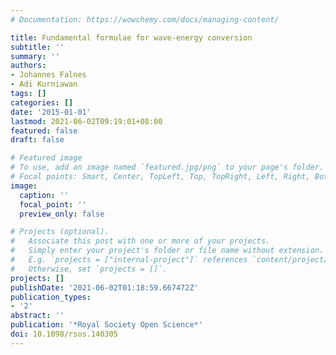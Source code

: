 ```yaml
---
# Documentation: https://wowchemy.com/docs/managing-content/

title: Fundamental formulae for wave-energy conversion
subtitle: ''
summary: ''
authors:
- Johannes Falnes
- Adi Kurniawan
tags: []
categories: []
date: '2015-01-01'
lastmod: 2021-06-02T09:19:01+08:00
featured: false
draft: false

# Featured image
# To use, add an image named `featured.jpg/png` to your page's folder.
# Focal points: Smart, Center, TopLeft, Top, TopRight, Left, Right, BottomLeft, Bottom, BottomRight.
image:
  caption: ''
  focal_point: ''
  preview_only: false

# Projects (optional).
#   Associate this post with one or more of your projects.
#   Simply enter your project's folder or file name without extension.
#   E.g. `projects = ["internal-project"]` references `content/project/deep-learning/index.md`.
#   Otherwise, set `projects = []`.
projects: []
publishDate: '2021-06-02T01:18:59.667472Z'
publication_types:
- '2'
abstract: ''
publication: '*Royal Society Open Science*'
doi: 10.1098/rsos.140305
---
```

